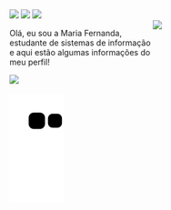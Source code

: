 
  ##
<div> 
  <a href="https://instagram.com/nanda._aa" target="_blank"><img src="https://img.shields.io/badge/-Instagram-%23E4405F?style=for-the-badge&logo=instagram&logoColor=white" target="_blank"></a>
  <a href = "mailto:mariafernandaleee@gmail.com"><img src="https://img.shields.io/badge/-Gmail-%23333?style=for-the-badge&logo=gmail&logoColor=white" target="_blank"></a>
  <a href="https://www.linkedin.com/in/maria-fernanda-gon%C3%A7alves-94092b234/" target="_blank"><img src="https://img.shields.io/badge/-LinkedIn-%230077B5?style=for-the-badge&logo=linkedin&logoColor=white" target="_blank"></a> 
  
<div style="display: flex; flex-wrap: wrap;">
  <div style="flex-basis: 50%;">
    <p>
      Olá, eu sou a Maria Fernanda, estudante de sistemas de informação e aqui estão algumas informações do meu perfil!
    </p>
    <picture>
      <source
        srcset="https://github-readme-stats.vercel.app/api?username=nandinhaaa&show_icons=true&theme=dark"
        media="(prefers-color-scheme: dark)"
      />
      <source
        srcset="https://github-readme-stats.vercel.app/api?username=nandinhaaa&show_icons=true"
        media="(prefers-color-scheme: light), (prefers-color-scheme: no-preference)"
      />
      <img src="https://github-readme-stats.vercel.app/api?username=nandinhaaa&show_icons=true" />
    </picture>
  </div>
  <div style="flex-basis: 48%;">
    <img src="https://github-readme-stats.vercel.app/api/top-langs/?username=nandinhaaa&layout=compact" />
  </div>
</div>


  ![Snake animation](https://github.com/nandinhaaa/nandinhaaa/blob/output/github-contribution-grid-snake.svg)
 
</div>
